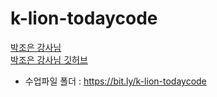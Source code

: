 # k-lion-todaycode
[박조은 강사님](joeunpark@gmail.com)
\
[박조은 강사님 깃허브](https://github.com/corazzon)
* 수업파일 폴더 : <https://bit.ly/k-lion-todaycode>
